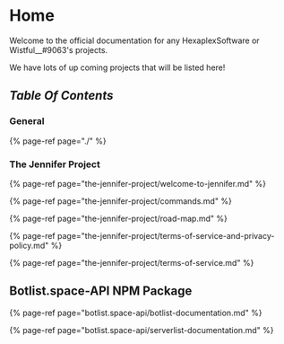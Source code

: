 # Home

Welcome to the official documentation for any HexaplexSoftware or Wistful\_\_\#9063's projects.

We have lots of up coming projects that will be listed here!

## _**Table Of Contents**_

### General

{% page-ref page="./" %}

### The Jennifer Project

{% page-ref page="the-jennifer-project/welcome-to-jennifer.md" %}

{% page-ref page="the-jennifer-project/commands.md" %}

{% page-ref page="the-jennifer-project/road-map.md" %}

{% page-ref page="the-jennifer-project/terms-of-service-and-privacy-policy.md" %}

{% page-ref page="the-jennifer-project/terms-of-service.md" %}

## Botlist.space-API NPM Package

{% page-ref page="botlist.space-api/botlist-documentation.md" %}

{% page-ref page="botlist.space-api/serverlist-documentation.md" %}

